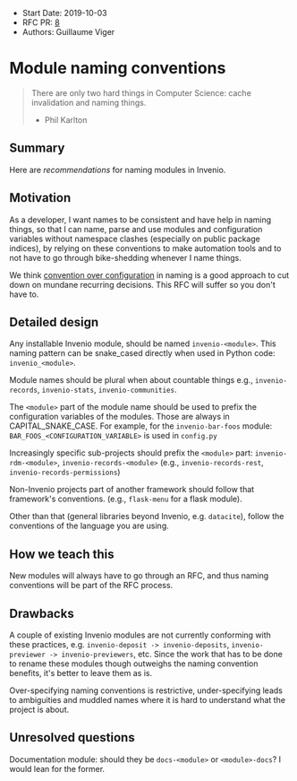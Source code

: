 - Start Date: 2019-10-03
- RFC PR: [8](https://github.com/inveniosoftware/rfcs/pull/8)
- Authors: Guillaume Viger

# Module naming conventions

> There are only two hard things in Computer Science: cache invalidation and naming things.
> - Phil Karlton

## Summary

Here are *recommendations* for naming modules in Invenio.

## Motivation

As a developer, I want names to be consistent and have help in naming
things, so that I can name, parse and use modules and configuration variables
without namespace clashes (especially on public package indices), by relying on
these conventions to make automation tools and to not have to go through
bike-shedding whenever I name things.

We think [convention over configuration](https://rubyonrails.org/doctrine/#convention-over-configuration)
in naming is a good approach to cut down on mundane recurring decisions. This
RFC will suffer so you don't have to.

## Detailed design

Any installable Invenio module, should be named `invenio-<module>`. This naming
pattern can be snake_cased directly when used in Python code: `invenio_<module>`.

Module names should be plural when about countable things e.g.,
`invenio-records`, `invenio-stats`, `invenio-communities`.

The `<module>` part of the module name should be used to prefix the configuration
variables of the modules. Those are always in CAPITAL_SNAKE_CASE. For example,
for the `invenio-bar-foos` module: `BAR_FOOS_<CONFIGURATION_VARIABLE>` is used
in `config.py`

Increasingly specific sub-projects should prefix the `<module>` part:
`invenio-rdm-<module>`, `invenio-records-<module>` (e.g., `invenio-records-rest`,
`invenio-records-permissions`)

Non-Invenio projects part of another framework should follow that framework's
conventions. (e.g., `flask-menu` for a flask module).

Other than that (general libraries beyond Invenio, e.g. `datacite`), follow the
conventions of the language you are using.

## How we teach this

New modules will always have to go through an RFC, and thus naming conventions
will be part of the RFC process.

## Drawbacks

A couple of existing Invenio modules are not currently conforming with these practices, e.g.
`invenio-deposit -> invenio-deposits`, `invenio-previewer -> invenio-previewers`, etc.
Since the work that has to be done to rename these modules though outweighs the
naming convention benefits, it's better to leave them as is.

Over-specifying naming conventions is restrictive, under-specifying leads
to ambiguities and muddled names where it is hard to understand what the project
is about.

## Unresolved questions

Documentation module: should they be `docs-<module>` or `<module>-docs`? I
would lean for the former.

